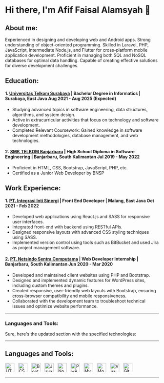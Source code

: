 # Hi there, I'm Afif Faisal Alamsyah 👋
## About me:
Experienced in designing and developing web and Android apps. Strong understanding of object-oriented programming. Skilled in Laravel, PHP, JavaScript, intermediate Node.js, and Flutter for cross-platform mobile application development. Proficient in managing both SQL and NoSQL databases for optimal data handling. Capable of creating effective solutions for diverse development challenges.

## Education:

#### 1. [Universitas Telkom Surabaya](https://telkomuniversity.ac.id/) | Bachelor Degree in Informatics | Surabaya, East Java Aug 2021 - Aug 2025 (Expected)
   - Studying advanced topics in software engineering, data structures, algorithms, and system design.
   - Active in extracurricular activities that focus on technology and software development.
   - Completed Relevant Coursework: Gained knowledge in software development methodologies, database management, and web technologies.
 #### 2. [SMK TELKOM Banjarbaru](https://www.smktelkom-bjb.sch.id/web/) | High School Diploma in Software Engineering | Banjarbaru, South Kalimantan Jul 2019 - May 2022
   - Proficient in HTML, CSS, Bootstrap, JavaScript, PHP, etc.
   - Certified as a Junior Web Developer by BNSP

## Work Experience:
#### 1. [PT. Integrasi Inti Sinergi](https://www.integrasiintisinergi.com/) | Front End Developer | Malang, East Java Oct 2021 - Feb 2022
   - Developed web applications using React.js and SASS for responsive user interfaces.
   - Integrated front-end with backend using RESTful APIs.
   - Designed responsive layouts with advanced CSS styling techniques using SASS.
   - Implemented version control using tools such as BitBucket and used Jira as project management software.
#### 2. [PT. Netsindo Sentra Computama](https://www.netsindo.co.id/) | Web Developer Internship | Banjarbaru, South Kalimantan Jun 2020 - Mar 2020
   - Developed and maintained client websites using PHP and Bootstrap.
   - Designed and implemented dynamic features for WordPress sites, including custom themes and plugins.
   - Created responsive, user-friendly web layouts with Bootstrap, ensuring cross-browser compatibility and mobile responsiveness.
   - Collaborated with the development team to troubleshoot technical issues and optimize website performance.
---

### Languages and Tools:

Sure, here's the updated section with the specified technologies:

---

## Languages and Tools:

<img align="left" alt="HTML" width="30px" src="https://cdn.jsdelivr.net/gh/devicons/devicon/icons/html5/html5-original.svg" style="padding-right:10px;" />
<img align="left" alt="CSS" width="30px" src="https://cdn.jsdelivr.net/gh/devicons/devicon/icons/css3/css3-original.svg" style="padding-right:10px;" />
<img align="left" alt="Bootstrap" width="30px" src="https://cdn.jsdelivr.net/gh/devicons/devicon/icons/bootstrap/bootstrap-original.svg" style="padding-right:10px;" />
<img align="left" alt="JavaScript" width="30px" src="https://cdn.jsdelivr.net/gh/devicons/devicon/icons/javascript/javascript-original.svg" style="padding-right:10px;" />
<img align="left" alt="Node.js" width="30px" src="https://cdn.jsdelivr.net/gh/devicons/devicon/icons/nodejs/nodejs-original.svg" style="padding-right:10px;" />
<img align="left" alt="PHP" width="30px" src="https://cdn.jsdelivr.net/gh/devicons/devicon/icons/php/php-original.svg" style="padding-right:10px;" />
<img align="left" alt="MySQL" width="30px" src="https://cdn.jsdelivr.net/gh/devicons/devicon/icons/mysql/mysql-original.svg" style="padding-right:10px;" />
<img align="left" alt="MongoDB" width="30px" src="https://cdn.jsdelivr.net/gh/devicons/devicon/icons/mongodb/mongodb-original.svg" style="padding-right:10px;" />
<img align="left" alt="Visual Studio Code" width="30px" src="https://cdn.jsdelivr.net/gh/devicons/devicon/icons/vscode/vscode-original.svg" style="padding-right:10px;" />
<img align="left" alt="GitHub" width="30px" src="https://cdn.jsdelivr.net/gh/devicons/devicon/icons/github/github-original.svg" style="padding-right:10px;" />

<br />
<br />

---

